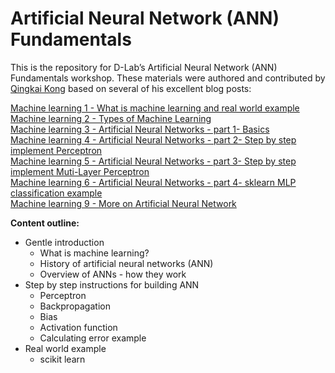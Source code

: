 # Artificial Neural Network (ANN) Fundamentals

This is the repository for D-Lab’s Artificial Neural Network (ANN) Fundamentals workshop. These materials were authored and contributed by [Qingkai Kong](http://seismo.berkeley.edu/qingkaikong/) based on several of his excellent blog posts: 

[Machine learning 1 - What is machine learning and real world example](http://qingkaikong.blogspot.com/2016/10/machine-learning-1-what-is-machine.html)  
[Machine learning 2 - Types of Machine Learning](http://qingkaikong.blogspot.com/2016/10/machine-learning-2-types-of-machine.html)  
[Machine learning 3 - Artificial Neural Networks - part 1- Basics](http://qingkaikong.blogspot.com/2016/11/machine-learning-3-artificial-neural.html)  
[Machine learning 4 - Artificial Neural Networks - part 2- Step by step implement Perceptron](http://qingkaikong.blogspot.com/2016/11/machine-learning-3-artificial-neural_12.html)   
[Machine learning 5 - Artificial Neural Networks - part 3- Step by step implement Muti-Layer Perceptron](http://qingkaikong.blogspot.com/2016/11/machine-learning-5-artificial-neural.html)  
[Machine learning 6 - Artificial Neural Networks - part 4- sklearn MLP classification example](http://qingkaikong.blogspot.com/2016/11/machine-learning-6-artificial-neural.html)   
[Machine learning 9 - More on Artificial Neural Network](http://qingkaikong.blogspot.com/2017/02/machine-learning-9-more-on-artificial.html)

**Content outline:**
- Gentle introduction 
  - What is machine learning?
  - History of artificial neural networks (ANN)
  - Overview of ANNs - how they work
- Step by step instructions for building ANN
  - Perceptron
  - Backpropagation
  - Bias
  - Activation function
  - Calculating error example
- Real world example
  - scikit learn
